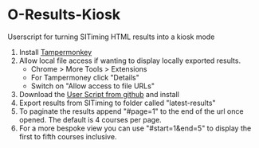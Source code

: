 # O-Results-Kiosk
Userscript for turning SITiming HTML results into a kiosk mode

1. Install [Tampermonkey](https://www.tampermonkey.net/)
2. Allow local file access if wanting to display locally exported results.
   - Chrome > More Tools > Extensions
   - For Tampermoney click "Details"
   - Switch on "Allow access to file URLs"
3. Download the [User Script from github](https://github.com/michael-77/O-Results-Kiosk/raw/main/kiosk.user.js) and install
4. Export results from SITiming to folder called "latest-results"
5. To paginate the results append "#page=1" to the end of the url once opened. The default is 4 courses per page.
6. For a more bespoke view you can use "#start=1&end=5" to display the first to fifth courses inclusive.
